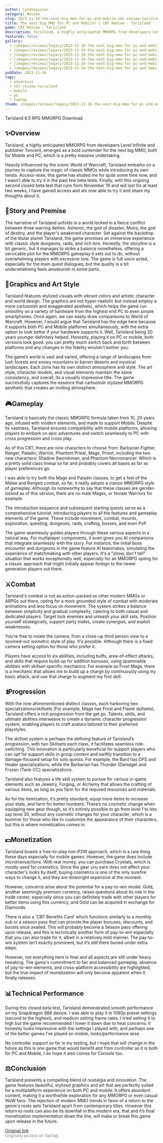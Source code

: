 ```yaml
---
author: lyndonguitar
category: Review
slug: 2023-11-16-the-next-big-mmo-for-pc-and-mobile-cbt-review-tarisland
title: The next big MMO for PC and Mobile? | CBT Review - Tarisland
game: CBT Review - Tarisland
description: Tarisland, a highly anticipated MMORPG from developers Level Infinite and publisher Tencent, emerges as a bold contender for the next big MMO, both for Mobile and PC, which is a pretty massive undertaking.
featured: false
gallery:
  - /images/reviews/legacy/2023-11-16-the-next-big-mmo-for-pc-and-mobile--cbt-review---tarisland-0.avif
  - /images/reviews/legacy/2023-11-16-the-next-big-mmo-for-pc-and-mobile--cbt-review---tarisland-1.avif
  - /images/reviews/legacy/2023-11-16-the-next-big-mmo-for-pc-and-mobile--cbt-review---tarisland-2.avif
  - /images/reviews/legacy/2023-11-16-the-next-big-mmo-for-pc-and-mobile--cbt-review---tarisland-3.avif
  - /images/reviews/legacy/2023-11-16-the-next-big-mmo-for-pc-and-mobile--cbt-review---tarisland-4.avif
  - /images/reviews/legacy/2023-11-16-the-next-big-mmo-for-pc-and-mobile--cbt-review---tarisland-5.avif
pubDate: 2023-11-16
tags:
  - adventure
  - cbt-review-tarisland
  - mobile
  - pc
  - taptap
thumb: /images/reviews/legacy/2023-11-16-the-next-big-mmo-for-pc-and-mobile--cbt-review---tarisland-0.avif
---
```


Tarisland
6.5
RPG
MMORPG
Download


## ✨Overview

Tarisland, a highly anticipated MMORPG from developers Level Infinite and publisher Tencent, emerges as a bold contender for the next big MMO, both for Mobile and PC, which is a pretty massive undertaking.

Heavily influenced by the iconic World of Warcraft, Tarisland embarks on a journey to capture the magic of classic MMOs while introducing its own twists.  Access-wise, this game has eluded me for quite some time now, and I wasn’t able to try it in the past few beta tests. Finally, with this ongoing second closed beta test that runs from November 16 and will last for at least two weeks, I have gained access and am now able to try it and share my thoughts about it.


## 📖Story and Premise

The narrative of Tarisland unfolds in a world locked in a fierce conflict between three warring deities: Asheron, the god of disaster, Moira, the god of destiny, and the player's awakened character. Set against the backdrop of the titular planet Tarisland, the game promises an immersive experience with classic style dungeons, raids, and rich lore. Honestly, the storyline is a bit generic, but it manages to strike a balance nonetheless, offering a servicable plot for the MMORPG gameplay it sets out to do, without overwhelming players with excessive lore. The game is full voice acted, especially for the main quest dialogues, but the quality is a bit underwhelming feels amateurish in some parts.


## 🎨Graphics and Art Style

Tarisland features stylized visuals with vibrant colors and artistic character and world design. The graphics are not hyper-realistic but instead employ a more cartoonish and exaggerated aesthetic, which helps the game run smoothly on a variety of hardware from the highest end PC to even simple smartphones. Once again, we can easily draw comparisons to World of Warcraft. However, I would argue that Tarisland has the edge here because it supports both PC and Mobile platforms simultaneously, with the extra option to look better if your hardware supports it. Well, Tarisland being 20 years younger definitely helped. Honestly, playing it on PC or mobile, both versions look good. you can pretty much switch back and forth between platforms and any changes in the fidelity wouldn't bother you.

The game’s world is vast and varied, offering a range of landscapes from lush forests and snowy mountains to barren deserts and mystical landscapes. Each zone has its own distinct atmosphere and style. The art style, character models, and visual elements maintain the same consistency, and overall, its a visually impressive title. The game successfully captures the essence that cartoonish stylized MMORPG aesthetic that creates an inviting atmosphere.


## 🎮Gameplay

Tarisland is basically the classic MMORPG formula taken from 10, 20 years ago, infused with modern elements, and made to support Mobile. Despite its vastness, Tarisland ensures compatibility with mobile platforms, allowing players to embark on epic adventures and switch seamlessly to PC with cross progression and cross play.

As of this CBT, there are nine characters to choose from: Barbarian Fighter,  Ranger,  Paladin,  Warrior, Phantom Priest, Mage, Priest, including the two new characters:  Shadow Swordsman, and Phantom Necromancer.  Which is a pretty solid class lineup so far and probably covers all bases as far as player preferences go.

I was able to try both the Mage and Paladin classes, to get a feel of the Melee and Ranged combat, so far, it really adopts a classic MMORPG style of gameplay.  Although its noteworthy to say that these classes are gender-locked as of this version, there are no male Mages, or female Warriors for example.

The introduction sequence and subsequent starting quests serve as a comprehensive tutorial, introducing players to all the features and gameplay elements of the game. These include movement, combat, mounts, exploration, questing, dungeons, raids, crafting, bosses, and even PvP.

The game seamlessly guides players through these various aspects in a natural way. For multiplayer components, it even gives you AI companions that integrate seamlessly with the story. For instance, the initial boss encounter and dungeons in the game feature AI teammates, simulating the experience of matchmaking with other players. It's a "show, don't tell" situation that works exceptionally well, especially for an MMORPG opting for a classic approach that might initially appear foreign to the newer generation players out there.


## ⚔️Combat

Tarisland's combat is not as action-packed as other modern MMOs or ARPGs out there, opting for a more grounded style of combat with moderate animations and less focus on movement. The system strikes a balance between simplicity and gradual complexity, catering to both casual and dedicated players. Target lock enemies and unleash your skill sets. Position yourself strategically, support party mates, create synergies, and exploit weaknesses.

You're free to rotate the camera, from a close-up third person view to a zoomed-out isometric style of play. It's possible. Although there is a fixed camera setting option for those who prefer it.

Players have access to six abilities, including buffs, area-of-effect attacks, and skills that require build-up for addition bonuses, using spammable abilities with skillset-specific mechanics. For example as Frost Mage, there is a mechanic that allows me to build up a charge by continuously using my basic attack, and use that charge to augment my first skill.


## ⏫Progression

With the nine aforementioned distinct classes, each harboring two specializations/skillsets (For example, Mage has Frost and Flame skillsets), Tarisland offers a rich progression from the get go. Talents, skills, and ultimate abilities interweave to create a dynamic character progression system, enabling players to craft avatars tailored to their preferred playstyles.

The skillset system is perhaps the defining feature of Tarisland’s progression, with two Skillsets each class, it facilitates seamless role-switching. This innovation is particularly beneficial for support players who can opt for support skills in group content and swiftly transition to a damage-focused setup for solo quests. For example, the Bard has DPS and Healer specializations, while the Barbarian has Thunder (Damage) and Frozen (Tank-CC) specializations.

Tarisland also features a life skill system to pursue for various in-game elements such as Jewelry, Forging, or Alchemy that allows the crafting of various items, as long as you farm for the required resources and materials.

As for the itemization, it’s pretty standard, equip more items to increase your stats, and farm for better numbers. There’s no cosmetic change when equipping new gear though, so it’s entirely possible to go from level 1 to lets say level 30, without any cosmetic changes for your character, which is a bummer for those who like to customize the appearance of their characters, but this is where monetization comes in.


## 💵Monetization

Tarisland boasts a free-to-play non-P2W approach, which is a rare thing these days especially for mobile games. However, the game does include microtransactions. With real money, you can purchase Crystals, which is mostly used for cosmetics. Since the gear you earn does not affect your character's looks by itself, buying cosmetics is one of the only surefire ways to change it, and they are downright expensive at the moment.

However, concerns arise about the potential for a pay-to-win model. Gold, another seemingly premium currency, raises questions about its role in the trade center, especially since you can definitely trade with other players for better items using this currency, and Gold can be acquired in exchange for Diamonds.

There is also a 'CBT Benefits Card' which functions similarly to a monthly sub or a season pass that can provide the player bonuses, discounts, and boosts once availed. This will probably become a Season pass offering upon release, and this is technically another form of pay-to-win especially that you can also trade for it, albeit in a relatively mild manner. The pay-to-win system isn’t exactly prominent, but it’s still there buried under extra steps.

However, not everything here is final and all aspects are still under heavy tweaking. The game's commitment to fair and balanced gameplay, absence of pay-to-win elements, and cross-platform accessibility are highlighted, but the true impact of monetization will only become apparent when it finally releases.


## 📊Technical Performance

During this closed beta test, Tarisland demonstrated smooth performance on my Snapdragon 888 device. I was able to play it in 1080p preset settings (second to the highest), and medium setting frame rates. I tried setting it to high but the game recommended I lower it down due to heat concerns. It honestly looks impressive with the settings I played with, and perhaps one of the better games I’ve played on mobile, looks/performance wise.

No controller support so far in my testing, but I hope that will change in the future as this is one game that would benefit alot from controller as it is both for PC and Mobile, I do hope it also comes for Console too.


## ⚖️Conclusion

Tarisland presents a compelling blend of nostalgia and innovation. The game features beautiful, stylized graphics and art that are perfectly suited for a multiplatform experience on both PC and mobile. It offers abundant content, making it a worthwhile exploration for any MMORPG or even casual WoW fans. The rejection of modern MMO trends in favor of a return to the genre's roots sets Tarisland apart from contemporary titles. However this return to roots can also be its downfall in this modern era, that and it’s final monetization implementation down the line, will make or break this game upon release in the future.

[Original link](https://www.taptap.io/post/6555708)<br><span style="font-size: 0.95em; color: #888;">Originally posted on TapTap.</span>